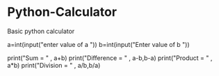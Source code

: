# Python-Calculator
Basic python calculator

a=int(input("enter value of a "))
b=int(input("Enter value of b "))

print("Sum = " , a+b)
print("Difference = " , a-b,b-a)
print("Product = " , a*b)
print("Division = " , a/b,b/a)
